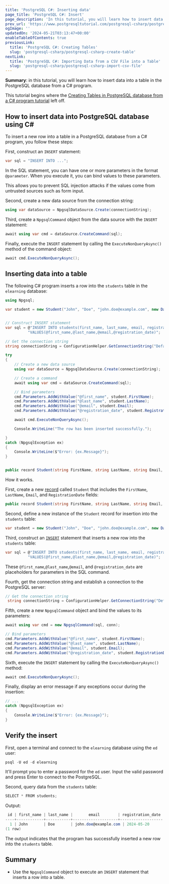 ```yaml
---
title: 'PostgreSQL C#: Inserting data'
page_title: 'PostgreSQL C#: Insert'
page_description: 'In this tutorial, you will learn how to insert data into a table in PostgreSQL Database from a C# program.'
prev_url: 'https://www.postgresqltutorial.com/postgresql-csharp/postgresql-csharp-insert/'
ogImage: ''
updatedOn: '2024-05-21T03:13:47+00:00'
enableTableOfContents: true
previousLink:
  title: 'PostgreSQL C#: Creating Tables'
  slug: 'postgresql-csharp/postgresql-csharp-create-table'
nextLink:
  title: 'PostgreSQL C#: Importing Data from a CSV File into a Table'
  slug: 'postgresql-csharp/postgresql-csharp-import-csv-file'
---
```


**Summary**: in this tutorial, you will learn how to insert data into a table in the PostgreSQL database from a C\# program.

This tutorial begins where the [Creating Tables in PostgreSQL database from a C\# program tutorial](postgresql-csharp-create-table) left off.

## How to insert data into PostgreSQL database using C\#

To insert a new row into a table in a PostgreSQL database from a C\# program, you follow these steps:

First, construct an `INSERT` statement:

```cs
var sql = "INSERT INTO ...";
```

In the SQL statement, you can have one or more parameters in the format `@parameter`. When you execute it, you can bind values to these parameters.

This allows you to prevent SQL injection attacks if the values come from untrusted sources such as form input.

Second, create a new data source from the connection string:

```cs
using var dataSource = NpgsqlDataSource.Create(connectionString);
```

Third, create a `NpgsqlCommand` object from the data source with the `INSERT` statement:

```cs
await using var cmd = dataSource.CreateCommand(sql);
```

Finally, execute the `INSERT` statement by calling the `ExecuteNonQueryAsync()` method of the command object:

```cs
await cmd.ExecuteNonQueryAsync();
```

## Inserting data into a table

The following C\# program inserts a row into the `students` table in the `elearning` database:

```cs
using Npgsql;

var student = new Student("John", "Doe", "john.doe@example.com", new DateOnly(2024, 5, 20));


// Construct INSERT statement
var sql = @"INSERT INTO students(first_name, last_name, email, registration_date) " +
          "VALUES(@first_name,@last_name,@email,@registration_date)";

// Get the connection string
string connectionString = ConfigurationHelper.GetConnectionString("DefaultConnection");

try
{
    // Create a new data source
    using var dataSource = NpgsqlDataSource.Create(connectionString);

    // Create a command
    await using var cmd = dataSource.CreateCommand(sql);

    // Bind parameters
    cmd.Parameters.AddWithValue("@first_name", student.FirstName);
    cmd.Parameters.AddWithValue("@last_name", student.LastName);
    cmd.Parameters.AddWithValue("@email", student.Email);
    cmd.Parameters.AddWithValue("@registration_date", student.RegistrationDate);

    await cmd.ExecuteNonQueryAsync();

    Console.WriteLine("The row has been inserted successfully.");

}
catch (NpgsqlException ex)
{
    Console.WriteLine($"Error: {ex.Message}");
}


public record Student(string FirstName, string LastName, string Email, DateOnly RegistrationDate);

```

How it works.

First, create a new [record](https://www.csharptutorial.net/csharp-tutorial/csharp-record/) called `Student` that includes the `FirstName`, `LastName`, `Email`, and `RegistrationDate` fields:

```cs
public record Student(string FirstName, string LastName, string Email, DateOnly RegistrationDate);
```

Second, define a new instance of the `Student` record for insertion into the `students` table:

```cs
var student = new Student("John", "Doe", "john.doe@example.com", new DateOnly(2024,5,20));
```

Third, construct an [`INSERT`](../postgresql-tutorial/postgresql-insert) statement that inserts a new row into the `students` table:

```cs
var sql = @"INSERT INTO students(first_name, last_name, email, registration_date) " +
          "VALUES(@first_name,@last_name,@email,@registration_date)";
```

These `@first_name`,`@last_name`,`@email`, and `@registration_date` are placeholders for parameters in the SQL command.

Fourth, get the connection string and establish a connection to the PostgreSQL server:

```cs
// Get the connection string
 string connectionString = ConfigurationHelper.GetConnectionString("DefaultConnection");
```

Fifth, create a new `NpgsqlCommand` object and bind the values to its parameters:

```cs
await using var cmd = new NpgsqlCommand(sql, conn);

// Bind parameters
cmd.Parameters.AddWithValue("@first_name", student.FirstName);
cmd.Parameters.AddWithValue("@last_name", student.LastName);
cmd.Parameters.AddWithValue("@email", student.Email);
cmd.Parameters.AddWithValue("@registration_date", student.RegistrationDate);
```

Sixth, execute the `INSERT` statement by calling the `ExecuteNonQueryAsync()` method:

```cs
await cmd.ExecuteNonQueryAsync();
```

Finally, display an error message if any exceptions occur during the insertion:

```cs
// ...
catch (NpgsqlException ex)
{
    Console.WriteLine($"Error: {ex.Message}");
}
```

## Verify the insert

First, open a terminal and connect to the `elearning` database using the `ed` user:

```cs
psql -U ed -d elearning
```

It'll prompt you to enter a password for the `ed` user. Input the valid password and press Enter to connect to the PostgreSQL.

Second, query data from the `students` table:

```cs
SELECT * FROM students;
```

Output:

```cs
 id | first_name | last_name |       email        | registration_date
----+------------+-----------+--------------------+-------------------
  1 | John       | Doe       | john.doe@example.com | 2024-05-20
(1 row)
```

The output indicates that the program has successfully inserted a new row into the `students` table.

## Summary

- Use the `NpgsqlCommand` object to execute an `INSERT` statement that inserts a row into a table.
